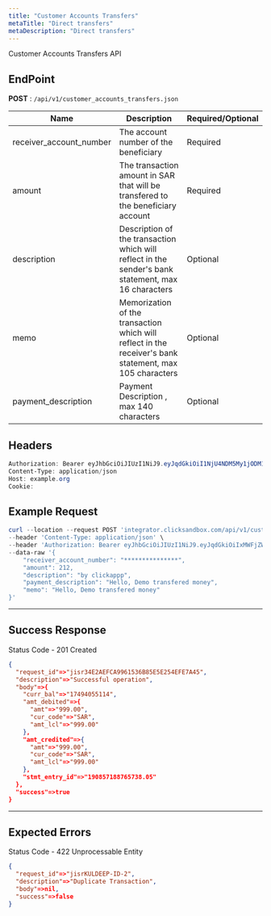 ```yaml
---
title: "Customer Accounts Transfers"
metaTitle: "Direct transfers"
metaDescription: "Direct transfers"
---
```


Customer Accounts Transfers API

## EndPoint
**POST** : `/api/v1/customer_accounts_transfers.json`

Name                                   | Description                                 | Required/Optional
-------------------------------------- | ------------------------------------------- | ------------------------
receiver_account_number | The account number of the beneficiary      | Required
amount                              | The transaction amount in SAR that will be transfered to the beneficiary account              | Required
description                              | Description of the transaction which will reflect in the sender's bank statement, max 16 characters              | Optional
memo                              | Memorization of the transaction which will reflect in the receiver's bank statement, max 105 characters              | Optional
payment_description |  Payment Description , max 140 characters | Optional

## Headers
```powershell
Authorization: Bearer eyJhbGciOiJIUzI1NiJ9.eyJqdGkiOiI1NjU4NDM5My1jODM1LTQ4N2MtOTI3MS1mMmVkOWZiZDJhYTAiLCJzdWIiOiI5Iiwic2NwIjoiYWNjb3VudCIsImF1ZCI6bnVsbCwiaWF0IjoxNTkwOTE5MDk4LCJleHAiOjE1OTA5MTkzOTh9.5ibcQqGhu-_Jdn7KObfPY_0H3wLh3GXTVfMAceJO98w
Content-Type: application/json
Host: example.org
Cookie:
```
## Example Request

```powershell
curl --location --request POST 'integrator.clicksandbox.com/api/v1/customer_accounts_transfers.json' \
--header 'Content-Type: application/json' \
--header 'Authorization: Bearer eyJhbGciOiJIUzI1NiJ9.eyJqdGkiOiIxMWFjZWM3Mi1iNjM0LTQwODUtODY2Yy1hYjQ0YjI0Yjg0OWYiLCJzdWIiOiI0Iiwic2NwIjoiYWNjb3VudCIsImF1ZCI6bnVsbCwiaWF0IjoxNTkxNjE3MDYyLCJleHAiOjE1OTE2MTczNjJ9.icIFpRzm_h6hCl1eYlkinTQDSWCd05nk3DXLBd0QRoo' \
--data-raw '{
	"receiver_account_number": "***************",
	"amount": 212,
	"description": "by clickappp",
	"payment_description": "Hello, Demo transfered money",
	"memo": "Hello, Demo transfered money"
}'
```

--------------------------------------------------------------------------------

## Success Response

Status Code - 201 Created

```json
{
  "request_id"=>"jisr34E2AEFCA9961536B85E5E254EFE7A45",
  "description"=>"Successful operation",
  "body"=>{
    "curr_bal"=>"17494055114",
    "amt_debited"=>{
      "amt"=>"999.00",
      "cur_code"=>"SAR",
      "amt_lcl"=>"999.00"
    },
    "amt_credited"=>{
      "amt"=>"999.00",
      "cur_code"=>"SAR",
      "amt_lcl"=>"999.00"
    },
    "stmt_entry_id"=>"190857188765738.05"
  },
  "success"=>true
}
```

--------------------------------------------------------------------------------

## Expected Errors
Status Code - 422 Unprocessable Entity

```json
{
  "request_id"=>"jisrKULDEEP-ID-2",
  "description"=>"Duplicate Transaction",
  "body"=>nil,
  "success"=>false
}
```